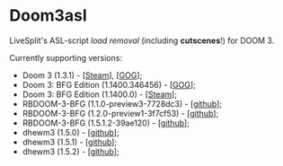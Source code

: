 # Doom3asl
LiveSplit's ASL-script _load removal_ (including __cutscenes__!) for DOOM 3.

Currently supporting versions:
- Doom 3 (1.3.1) - [[Steam](http://store.steampowered.com/app/9050/)], [[GOG](https://www.gog.com/en/game/doom_3/)];
- Doom 3: BFG Edition (1.1400.346456) - [[GOG](https://www.gog.com/en/game/doom_3/)];
- Doom 3: BFG Edition (1.1400.0) - [[Steam](http://store.steampowered.com/app/208200/)];
- RBDOOM-3-BFG (1.1.0-preview3-7728dc3) - [[github](https://github.com/RobertBeckebans/RBDOOM-3-BFG/releases/tag/1.1.0-preview3)];
- RBDOOM-3-BFG (1.2.0-preview1-3f7cf53) - [[github](https://github.com/RobertBeckebans/RBDOOM-3-BFG/releases/tag/1.2.0-preview1)];
- RBDOOM-3-BFG (1.5.1.2-39ae120) - [[github](https://github.com/RobertBeckebans/RBDOOM-3-BFG/releases/tag/1.2.0-preview1)];
- dhewm3 (1.5.0) - [[github](https://github.com/dhewm/dhewm3/releases/tag/1.5.0)];
- dhewm3 (1.5.1) - [[github](https://github.com/dhewm/dhewm3/releases/tag/1.5.1)];
- dhewm3 (1.5.2) - [[github](https://github.com/dhewm/dhewm3/releases/tag/1.5.2)];

